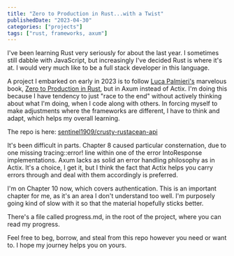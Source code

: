```yaml
---
title: "Zero to Production in Rust...with a Twist"
publishedDate: "2023-04-30"
categories: ["projects"]
tags: ["rust, frameworks, axum"]
---
```


I've been learning Rust very seriously for about the last year. I sometimes still dabble with JavaScript, but increasingly I've decided Rust is where it's at. I would very much like to be a full stack developer in this language.

A project I embarked on early in 2023 is to follow [Luca Palmieri's](https://www.lpalmieri.com/) marvelous book, [Zero to Production in Rust](https://www.zero2prod.com/), but in Axum instead of Actix. I'm doing this because I have tendency to just "race to the end" without actively thinking about what I'm doing, when I code along with others. In forcing myself to make adjustments where the frameworks are different, I have to think and adapt, which helps my overall learning.

The repo is here: [sentinel1909/crusty-rustacean-api](https://github.com/sentinel1909/crusty-rustacean-api)

It's been difficult in parts. Chapter 8 caused particular consternation, due to one missing tracing::error! line within one of the error IntoResponse implementations. Axum lacks as solid an error handling philosophy as in Actix. It's a choice, I get it, but I think the fact that Actix helps you carry errors through and deal with them accordingly is preferred.

I'm on Chapter 10 now, which covers authentication. This is an important chapter for me, as it's an area I don't understand too well. I'm purposely going kind of slow with it so that the material hopefully sticks better.

There's a file called progress.md, in the root of the project, where you can read my progress.

Feel free to beg, borrow, and steal from this repo however you need or want to. I hope my journey helps you on yours.
